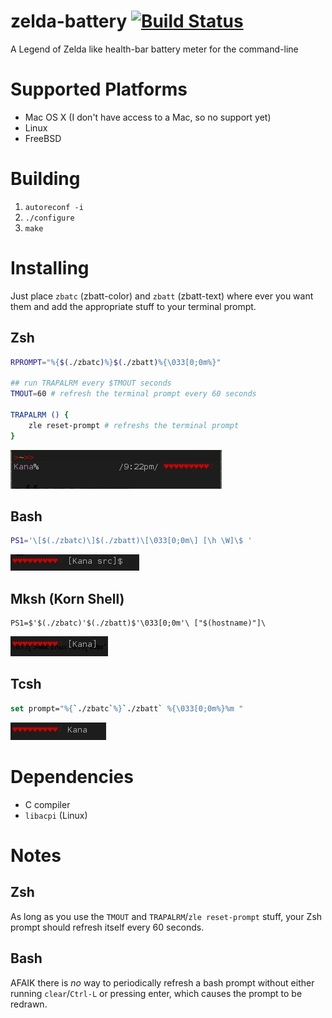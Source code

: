 zelda-battery [![Build Status](https://travis-ci.org/amagura/zelda-battery.svg?branch=master)](https://travis-ci.org/amagura/zelda-battery)
=============

A Legend of Zelda like health-bar battery meter for the command-line

# Supported Platforms

* Mac OS X (I don't have access to a Mac, so no support yet)
* Linux
* FreeBSD


# Building
1. `autoreconf -i`
2. `./configure`
3. `make`

# Installing
Just place `zbatc` (zbatt-color) and `zbatt` (zbatt-text) where ever you want them and add the appropriate stuff to your terminal prompt.

## Zsh
```bash
RPROMPT="%{$(./zbatc)%}$(./zbatt)%{\033[0;0m%}"

## run TRAPALRM every $TMOUT seconds
TMOUT=60 # refresh the terminal prompt every 60 seconds

TRAPALRM () {
    zle reset-prompt # refreshs the terminal prompt
}
```
![example showing zelda-battery in a Zsh prompt](/example/zsh.jpg)


## Bash
```bash
PS1='\[$(./zbatc)\]$(./zbatt)\[\033[0;0m\] [\h \W]\$ '
```
![example showing zelda-battery in a Bash prompt](/example/bash.jpg)

## Mksh (Korn Shell)
```ksh
PS1=$'$(./zbatc)'$(./zbatt)$'\033[0;0m'\ ["$(hostname)"]\
```
![example showing zelda-battery in a Mksh prompt](/example/mksh.jpg)

## Tcsh
```csh
set prompt="%{`./zbatc`%}`./zbatt` %{\033[0;0m%}%m "
```
![example showing zbatt in a tcsh prompt](/example/tcsh.jpg)

# Dependencies
* C compiler
* `libacpi` (Linux)

# Notes

## Zsh
As long as you use the `TMOUT` and `TRAPALRM`/`zle reset-prompt` stuff, your Zsh prompt should refresh itself every 60 seconds.

## Bash
AFAIK there is _no_ way to periodically refresh a bash prompt without either running `clear`/`Ctrl-L` or pressing enter, which causes the prompt to be redrawn.
